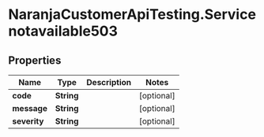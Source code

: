 # NaranjaCustomerApiTesting.Servicenotavailable503

## Properties

Name | Type | Description | Notes
------------ | ------------- | ------------- | -------------
**code** | **String** |  | [optional] 
**message** | **String** |  | [optional] 
**severity** | **String** |  | [optional] 


